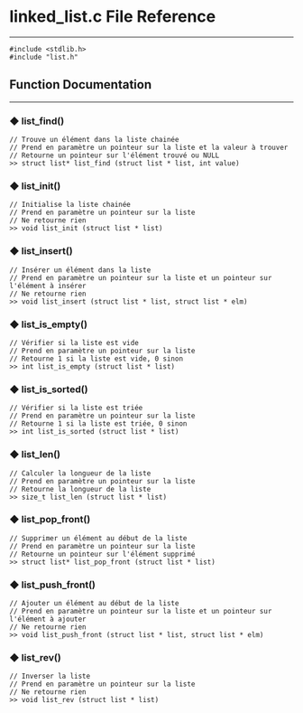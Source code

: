 # linked_list.c File Reference
---
```
#include <stdlib.h>
#include "list.h"
```

<!-- ## Functions
---
```
void list_init (struct list *list)
int list_is_empty (struct list *list)
size_t list_len (struct list *list)
void list_push_front (struct list *list, struct list *elm)
struct list * list_pop_front (struct list *list)
struct list * list_find (struct list *list, int value)
int list_is_sorted (struct list *list)
void list_insert (struct list *list, struct list *elm)
void list_rev (struct list *list)
```
-->

## Function Documentation
---
### ◆ list_find()
```
// Trouve un élément dans la liste chainée
// Prend en paramètre un pointeur sur la liste et la valeur à trouver
// Retourne un pointeur sur l'élément trouvé ou NULL
>> struct list* list_find (struct list * list, int value)
```

### ◆ list_init()
```
// Initialise la liste chainée
// Prend en paramètre un pointeur sur la liste
// Ne retourne rien
>> void list_init (struct list * list)
```

### ◆ list_insert()
```
// Insérer un élément dans la liste
// Prend en paramètre un pointeur sur la liste et un pointeur sur l'élément à insérer
// Ne retourne rien
>> void list_insert (struct list * list, struct list * elm)
```

### ◆ list_is_empty()
```
// Vérifier si la liste est vide
// Prend en paramètre un pointeur sur la liste
// Retourne 1 si la liste est vide, 0 sinon
>> int list_is_empty (struct list * list)
```

### ◆ list_is_sorted()
```
// Vérifier si la liste est triée
// Prend en paramètre un pointeur sur la liste
// Retourne 1 si la liste est triée, 0 sinon
>> int list_is_sorted (struct list * list)
```

### ◆ list_len()
```
// Calculer la longueur de la liste
// Prend en paramètre un pointeur sur la liste
// Retourne la longueur de la liste
>> size_t list_len (struct list * list)
```

### ◆ list_pop_front()
```
// Supprimer un élément au début de la liste
// Prend en paramètre un pointeur sur la liste
// Retourne un pointeur sur l'élément supprimé
>> struct list* list_pop_front (struct list * list)
```

### ◆ list_push_front()
```
// Ajouter un élément au début de la liste
// Prend en paramètre un pointeur sur la liste et un pointeur sur l'élément à ajouter
// Ne retourne rien
>> void list_push_front (struct list * list, struct list * elm)
```

### ◆ list_rev()
```
// Inverser la liste
// Prend en paramètre un pointeur sur la liste
// Ne retourne rien
>> void list_rev (struct list * list)
```
